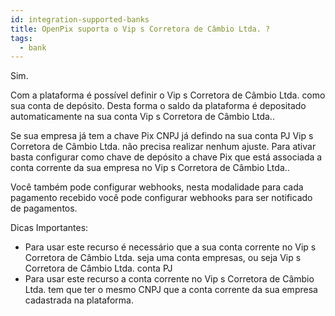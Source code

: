 ```yaml
---
id: integration-supported-banks
title: OpenPix suporta o Vip s Corretora de Câmbio Ltda. ?
tags:
  - bank
---
```


Sim.

Com a plataforma é possível definir o Vip s Corretora de Câmbio Ltda. como sua conta de depósito. Desta forma o saldo da plataforma é depositado automaticamente na sua conta Vip s Corretora de Câmbio Ltda..

Se sua empresa já tem a chave Pix CNPJ já defindo na sua conta PJ Vip s Corretora de Câmbio Ltda. não precisa realizar nenhum ajuste. Para ativar basta configurar como chave de depósito a chave Pix que está associada a conta corrente da sua empresa no Vip s Corretora de Câmbio Ltda..

Você também pode configurar webhooks, nesta modalidade para cada pagamento recebido você pode configurar webhooks para ser notificado de pagamentos.

Dicas Importantes:

- Para usar este recurso é necessário que a sua conta corrente no Vip s Corretora de Câmbio Ltda. seja uma conta empresas, ou seja Vip s Corretora de Câmbio Ltda. conta PJ
- Para usar este recurso a conta corrente no Vip s Corretora de Câmbio Ltda. tem que ter o mesmo CNPJ que a conta corrente da sua empresa cadastrada na plataforma.
